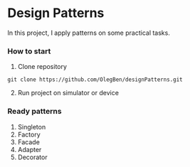 # Design Patterns

In this project, I apply patterns on some practical tasks.

### How to start

1. Clone repository
```
git clone https://github.com/OlegBen/designPatterns.git
```
2. Run project on simulator or device

### Ready patterns
1. Singleton
2. Factory
3. Facade
4. Adapter
5. Decorator
